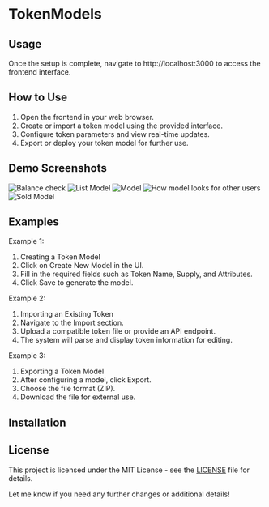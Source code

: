 # TokenModels

## Usage

Once the setup is complete, navigate to http://localhost:3000 to access the frontend interface.

## How to Use

1. Open the frontend in your web browser.
2. Create or import a token model using the provided interface.
3. Configure token parameters and view real-time updates.
4. Export or deploy your token model for further use.

## Demo Screenshots

![Balance check]("materials\photos\balance_check.jpeg")
![List Model]("materials\photos\listmodel.png")
![Model]("materials\photos\model.jpeg")
![How model looks for other users]("materials\photos\model_2.jpeg")
![Sold Model]("materials\photos\sold_model.jpeg")

## Examples
Example 1:
1. Creating a Token Model
2. Click on Create New Model in the UI.
3. Fill in the required fields such as Token Name, Supply, and Attributes.
4. Click Save to generate the model.

Example 2:
1. Importing an Existing Token
2. Navigate to the Import section.
3. Upload a compatible token file or provide an API endpoint.
4. The system will parse and display token information for editing.

Example 3: 
1. Exporting a Token Model
2. After configuring a model, click Export.
3. Choose the file format (ZIP).
4. Download the file for external use.

## Installation

## License

This project is licensed under the MIT License - see the [LICENSE](LICENSE) file for details.

Let me know if you need any further changes or additional details!


